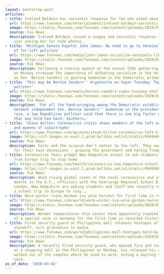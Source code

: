 ```yaml
---
layout: bootstrap-post
articles:
- title: Ireland Baldwin has sarcastic response for fan who asked about nudes
  url: https://www.foxnews.com/entertainment/ireland-baldwin-sarcastic-response-nudes
  image: https://static.foxnews.com/foxnews.com/content/uploads/2019/07/Ireland-Baldwin.jpg
  source: Fox News
  description: Ireland Baldwin issued a snappy and sarcastic response to an Instagram
    user asking her for nude photos.
- title: 'Michigan Senate hopeful John James: No need to go to Venezuela to see failure
    of far-left policies'
  url: https://www.foxnews.com/media/john-james-socialism-venezuela-liberal-policies
  image: https://static.foxnews.com/foxnews.com/content/uploads/2020/03/Screen-Shot-2020-03-02-at-8.43.19-AM.png
  source: Fox News
  description: Following a rousing speech at the annual CPAC gathering, John James
    on Monday stressed the importance of defeating socialism in the United States
    as Sen. Bernie Sanders is gaining momentum in the Democratic primary race.
- title: 'This may be Bernie Sanders'' kryptonite on Super Tuesday: Top Republican
    pollster'
  url: https://www.foxnews.com/media/bernie-sanders-super-tuesday-challenge-southern-states
  image: https://static.foxnews.com/foxnews.com/content/uploads/2020/02/BernieSanders020320.jpg
  source: Fox News
  description: 'For all the hand-wringing among the Democratic establishment over
    Vermont independent Sen. Bernie Sanders'' momentum in the presidential primary
    race, a top Republican pollster said that there is one big factor on Super Tuesday
    that may hold him back: Southern…'
- title: 'Steve Hilton: Coronavirus crisis shows members of the left are the kings
    and queens of catastrophe'
  url: https://www.foxnews.com/opinion/steve-hilton-coronavirus-left-kings-and-queens-of-catastrophe
  image: https://cf-images.us-east-1.prod.boltdns.net/v1/static/694940094001/8b0c148e-e234-43ee-afb7-77733408a4fa/fc1bc71d-804e-4c88-b805-0560a477edaa/1280x720/match/image.jpg
  source: Fox News
  description: Facts and the science don't matter to the left. They need catastrophe
    for their twin obsessions - growing the government and hating Trump.
- title: Coronavirus fears prompt New Hampshire school to ask students, staff back
    from Europe trip to stay home
  url: https://www.foxnews.com/health/coronavirus-new-hampshire-school-students-staff-europe-trip-stay-home
  image: https://cf-images.us-east-1.prod.boltdns.net/v1/static/694940094001/e7f12d43-7120-4934-b0a5-72f215b0202e/ffd7ae5f-042c-4e3d-a297-d3c87a6ef47e/1280x720/match/image.jpg
  source: Fox News
  description: Amid rising global cases of the novel coronavirus and at least two
    deaths in the U.S., officials with the Kearsarge Regional School District in New
    London, New Hampshire are asking students and staff who recently returned from
    a school trip to Europe to stay …
- title: Warm winter ruins German ice wine harvest for first time in recorded history
  url: https://www.foxnews.com/world/warm-winter-ice-wine-german-harvest-ruined-climate-change
  image: https://static.foxnews.com/foxnews.com/content/uploads/2020/03/IceWineGermany_1.jpg
  source: Fox News
  description: Warmer temperatures this winter have apparently stymied production
    of a special wine in Germany for the first time in recorded history.
- title: Fired security guard at Philippines mall releases hostages after daylong
    standoff, airs grievances to media
  url: https://www.foxnews.com/world/philippines-mall-hostages-held-by-fired-security-guard-released-after-daylong-standoff
  image: https://static.foxnews.com/foxnews.com/content/uploads/2020/03/philippines-mall-hostage-crisis4.jpg
  source: Fox News
  description: A recently fired security guard, who opened fire and took dozens hostage
    at a shopping mall in the Philippines on Monday, has released his captives and
    walked out of the complex where he used to work, ending a daylong standoff, officials
    said.
as_of_date: '2020-03-02'
---
```


